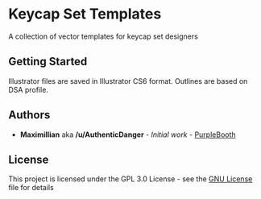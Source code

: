 # Keycap Set Templates

A collection of vector templates for keycap set designers

## Getting Started

Illustrator files are saved in Illustrator CS6 format. Outlines are based on DSA profile.

## Authors

* **Maximillian** aka **/u/AuthenticDanger** - *Initial work* - [PurpleBooth](https://github.com/Maximillian)

## License

This project is licensed under the GPL 3.0 License - see the [GNU License](https://www.gnu.org/licenses/gpl-3.0.en.html) file for details